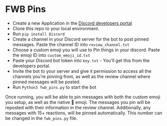 # FWB Pins

- Create a new Application in the [Discord developers portal](https://discord.com/developers/applications)
- Clone this repo to your local environment.
- Run ```pip install Discord```
- Create a channel in your Discord server for the bot to post pinned messages. Paste the channel ID into ```review_channel.txt```
- Choose a custom emoji you will use to Pin things in your discord. Paste the emoji ID into ```custom_emoji_id.txt```
- Paste your Discord bot token into ```key.txt``` - You'll get this from the developers portal. 
- Invite the bot to your server and give it permission to access all the channels you're pinning from, as well as the review channel where pinned messages will be posted.
- Run ```Python3 fwb_pins.py``` to start the bot

Once running, you will be able to pin messages with both the custom emoji you setup, as well as the native 📌 emoji. The messages you pin will be reposted with their information in the review channel. Additionally, any messages with 15+ reactions, will be pinned automatically. This number can be changed in the ```fwb_pins.py``` file. 
